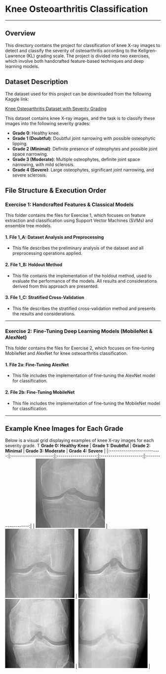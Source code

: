 # Knee Osteoarthritis Classification 

---

## Overview

This directory contains the project for classification of knee X-ray images to detect and classify the severity of osteoarthritis according to the Kellgren-Lawrence (KL) grading scale. The project is divided into two exercises, which involve both handcrafted feature-based techniques and deep learning models.

## Dataset Description

The dataset used for this project can be downloaded from the following Kaggle link:

[Knee Osteoarthritis Dataset with Severity Grading](https://www.kaggle.com/datasets/shashwatwork/knee-osteoarthritis-dataset-with-severity?resource=download)

This dataset contains knee X-ray images, and the task is to classify these images into the following severity grades:

- **Grade 0**: Healthy knee.
- **Grade 1 (Doubtful)**: Doubtful joint narrowing with possible osteophytic lipping.
- **Grade 2 (Minimal)**: Definite presence of osteophytes and possible joint space narrowing.
- **Grade 3 (Moderate)**: Multiple osteophytes, definite joint space narrowing, with mild sclerosis.
- **Grade 4 (Severe)**: Large osteophytes, significant joint narrowing, and severe sclerosis.

## File Structure & Execution Order

### Exercise 1: Handcrafted Features & Classical Models

This folder contains the files for Exercise 1, which focuses on feature extraction and classification using Support Vector Machines (SVMs) and ensemble tree models.

#### 1. **File 1_A: Dataset Analysis and Preprocessing**
   - This file describes the preliminary analysis of the dataset and all preprocessing operations applied.

#### 2. **File 1_B: Holdout Method**
   - This file contains the implementation of the holdout method, used to evaluate the performance of the models. All results and considerations derived from this approach are presented.

#### 3. **File 1_C: Stratified Cross-Validation**
   - This file describes the stratified cross-validation method and presents the results and considerations.

---

### Exercise 2: Fine-Tuning Deep Learning Models (MobileNet & AlexNet)

This folder contains the files for Exercise 2, which focuses on fine-tuning MobileNet and AlexNet for knee osteoarthritis classification.

#### 1. **File 2a: Fine-Tuning AlexNet**
   - This file includes the implementation of fine-tuning the AlexNet model for classification.

#### 2. **File 2b: Fine-Tuning MobileNet**
   - This file includes the implementation of fine-tuning the MobileNet model for classification.

---

## Example Knee Images for Each Grade

Below is a visual grid displaying examples of knee X-ray images for each severity grade. T
 **Grade 0: Healthy Knee** | **Grade 1: Doubtful** | **Grade 2: Minimal** | **Grade 3: Moderate** | **Grade 4: Severe** |
|:--------------------------:|:---------------------:|:--------------------:|:---------------------:|:-------------------:|
| ![Grade 0 Example](images/Grade_0/9009927_2.png) | ![Grade 1 Example](images/Grade_1/9035317R.png) | ![Grade 2 Example](images/Grade_2/9011053R.png) | ![Grade 3 Example](images/Grade_3/9011053L.png) | ![Grade 4 Example](images/Grade_4/9012867R.png) |
